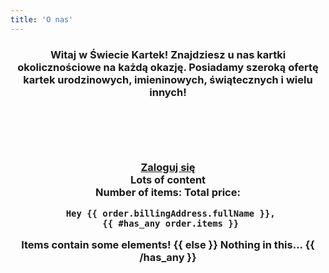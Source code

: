 ```yaml
---
title: 'O nas'
---
```

<center><h3>Witaj w Świecie Kartek! Znajdziesz u nas kartki okolicznościowe na każdą okazję. Posiadamy szeroką ofertę kartek urodzinowych, imieninowych, świątecznych i wielu innych! </h3?</center>
<div style="margin-top: 100px">
<div class="snipcart-summary">
    <a href="#" class="snipcart-user-email snipcart-user-profile">
        Zaloguj się
    </a>
</div>
<div>
    Lots of content
</div>
<div class="snipcart-summary">
    Number of items: <span class="snipcart-total-items"></span>
    Total price: <span class="snipcart-total-price"></span>
</div>
</div>



     Hey {{ order.billingAddress.fullName }},
     {{ #has_any order.items }}
  <span>Items contain some elements!</span>
{{ else }}
  <span>Nothing in this...</span>
{{ /has_any }}